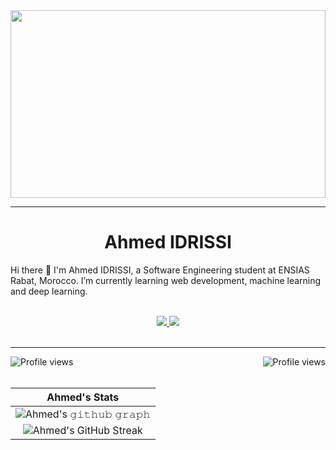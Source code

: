 <img src="https://wallpapers.com/images/hd/programming-hd-nutnj7cgiprbs1j2.jpg" width="100%" height="300px">

<hr>
<h1 align="center">
  <b>Ahmed IDRISSI</b>
</h1>

Hi there 👋 I'm Ahmed IDRISSI, a Software Engineering student at ENSIAS Rabat, Morocco. I’m currently learning web development, machine learning and deep learning.

<br>

<div align="center">
  <a href="https://www.linkedin.com/in/ahmed-idrissi-87508a249/" target="_blank">
    <img src="https://img.shields.io/badge/LinkedIn-0077B5?style=for-the-badge&logo=linkedin&logoColor=white" />
  </a>
  <a href="https://twitter.com/ahmedIdr02" target="_blank">
    <img src="https://img.shields.io/badge/Twitter-0077B5?style=for-the-badge&logo=twitter&logoColor=white" />
  </a>
</div>

<br>
<hr>
<div>
<a href="https://idrissiahmed.me"><img src="https://img.shields.io/badge/Portfolio-idrissiahmed.me-blue" alt="Profile views" align='left'/></a> 
<a href="https://github.com/ahmedidrissi"><img src="https://gpvc.arturio.dev/ahmedidrissi" alt="Profile views" align='right'/></a>
</div>
<br>
<br>

<div align="center">

|                                                                     Ahmed's Stats                                                                     |
|:------------------------------------------------------------------------------------------------------------------------------------------------------:|
| ![Ahmed's 𝚐𝚒𝚝𝚑𝚞𝚋 𝚐𝚛𝚊𝚙𝚑](https://github-readme-activity-graph.cyclic.app/graph?username=ahmedidrissi&count_private=true&theme=github-dark&hide_border=true&area=true) |
| ![Ahmed's GitHub Streak](https://github-readme-streak-stats.herokuapp.com/?user=ahmedidrissi&count_private=true&theme=github_dark)                    |

</div>

<!--
| ![Ahmed's github stats](https://github-readme-stats.vercel.app/api?username=ahmedidrissi&count_private=true&show_icons=true&theme=github_dark)              | 
-->